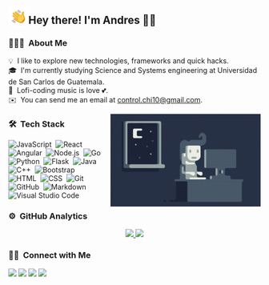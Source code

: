 
<img alt="NC" src="./assets/Hand%20Wave.gif" width='40' align="left"/><h2>Hey there! I'm Andres 🤏😎</h2>

### 👨🏻‍💻 &nbsp;About Me

💡 &nbsp;I like to explore new technologies, frameworks and quick hacks.\
🎓 &nbsp;I'm currently studying Science and Systems engineering at Universidad de San Carlos de Guatemala.\
🎵 &nbsp;Lofi-coding music is love 💕.\
✉️ &nbsp;You can send me an email at control.chi10@gmail.com.

<img alt="Night Coding" src="./assets/Night-Coding.gif" align="right"/>



### 🛠 &nbsp;Tech Stack

![JavaScript](https://img.shields.io/badge/-JavaScript-05122A?style=flat&logo=javascript)&nbsp;
![React](https://img.shields.io/badge/-React-05122A?style=flat&logo=react)&nbsp;
![Angular](https://img.shields.io/badge/-Angular-05122A?style=flat&logo=angular)&nbsp;
![Node.js](https://img.shields.io/badge/-Node.js-05122A?style=flat&logo=node.js)&nbsp;
![Go](https://img.shields.io/badge/-Go-05122A?style=flat&logo=go)&nbsp;
![Python](https://img.shields.io/badge/-Python-05122A?style=flat&logo=python)&nbsp;
![Flask](https://img.shields.io/badge/-Flask-05122A?style=flat&logo=flask)&nbsp;
![Java](https://img.shields.io/badge/-Java-05122A?style=flat&logo=Java)&nbsp;
![C++](https://img.shields.io/badge/-C++-05122A?style=flat&logo=C%2B%2B&logoColor=00599C)&nbsp;
![Bootstrap](https://img.shields.io/badge/-Bootstrap-05122A?style=flat&logo=bootstrap&logoColor=563D7C)\
![HTML](https://img.shields.io/badge/-HTML-05122A?style=flat&logo=HTML5)&nbsp;
![CSS](https://img.shields.io/badge/-CSS-05122A?style=flat&logo=CSS3&logoColor=1572B6)&nbsp;
![Git](https://img.shields.io/badge/-Git-05122A?style=flat&logo=git)&nbsp;
![GitHub](https://img.shields.io/badge/-GitHub-05122A?style=flat&logo=github)&nbsp;
![Markdown](https://img.shields.io/badge/-Markdown-05122A?style=flat&logo=markdown)\
![Visual Studio Code](https://img.shields.io/badge/-Visual%20Studio%20Code-05122A?style=flat&logo=visual-studio-code&logoColor=007ACC)&nbsp;

### ⚙️ &nbsp;GitHub Analytics

<p align="center">
<a href="https://github.com/AndresRodas">
  <img height="180em" src="https://github-readme-stats.vercel.app/api?username=AndresRodas&count_private=true&show_icons=true&hide=contribs,stars&theme=synthwave"/>
  <img height="180em" src="https://github-readme-stats-eight-theta.vercel.app/api/top-langs/?username=AndresRodas&layout=compact&langs_count=8&theme=synthwave"/>
</a>
</p>

### 🤝🏻 &nbsp;Connect with Me

<p align="center">

<a href="https://www.linkedin.com/in/andres-rodas-developer"><img src="https://img.shields.io/badge/-Andres%20Rodas-0077B5?style=flat&logo=Linkedin&logoColor=white"/></a>
<a href="mailto:control.chi10@gmail.com"><img src="https://img.shields.io/badge/-control.chi10@gmail.com-D14836?style=flat&logo=Gmail&logoColor=white"/></a>
<a href="mailto:201504220usac@gmail.com"><img src="https://img.shields.io/badge/-201504220usac@gmail.com-D14836?style=flat&logo=Gmail&logoColor=white"/></a>
<a href="https://www.instagram.com/alu_xd6"><img src="https://img.shields.io/badge/-@alu__xd6-E4405F?style=flat&logo=Instagram&logoColor=white"/></a>
